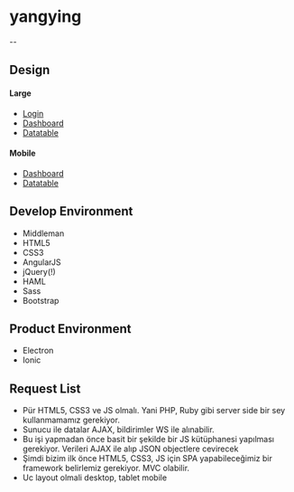 # yangying

--

## Design

#### Large
  * [Login](https://bulutfon.mybalsamiq.com/projects/yingyang/yangying-login__lg)
  * [Dashboard](https://bulutfon.mybalsamiq.com/projects/yingyang/yangying-home__lg)
  * [Datatable](https://bulutfon.mybalsamiq.com/projects/yingyang/yangying-datatable__lg)

#### Mobile
  * [Dashboard](https://bulutfon.mybalsamiq.com/projects/yingyang/yangying-home__xs)
  * [Datatable](https://bulutfon.mybalsamiq.com/projects/yingyang/yangying-datatable__xs)

## Develop Environment  
  * Middleman
  * HTML5
  * CSS3
  * AngularJS
  * jQuery(!)
  * HAML
  * Sass
  * Bootstrap

## Product Environment  
  * Electron
  * Ionic

## Request List
  * Pür HTML5, CSS3 ve JS olmalı. Yani PHP, Ruby gibi server side bir sey kullanmamamız gerekiyor.
  * Sunucu ile datalar AJAX, bildirimler WS ile alınabilir.
  * Bu işi yapmadan önce basit bir şekilde bir JS kütüphanesi yapılması gerekiyor. Verileri AJAX ile alıp JSON objectlere cevirecek
  * Şimdi bizim ilk önce HTML5, CSS3, JS için SPA yapabileceğimiz bir framework belirlemiz gerekiyor. MVC olabilir.
  * Uc layout olmali desktop, tablet mobile
